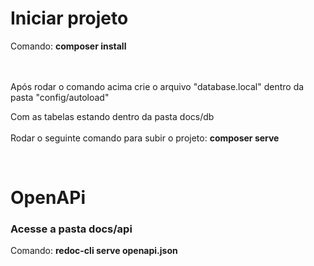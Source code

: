 <h1>Iniciar projeto </h1>


Comando: <b>composer install</b><br>

<br>
<br>
Após rodar o comando acima crie o arquivo "database.local" dentro da pasta "config/autoload"

Com as tabelas estando dentro da pasta docs/db<br><br>
Rodar o seguinte comando para subir o projeto: <b>composer serve</b>

<br>
<h1>OpenAPi</h1>

<h3>Acesse a pasta docs/api</h3>


Comando: <b>redoc-cli serve openapi.json</b>
